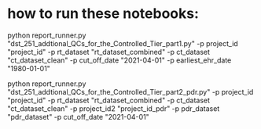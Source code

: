 
# how to run these notebooks:

python report_runner.py "dst_251_addtional_QCs_for_the_Controlled_Tier_part1.py" -p project_id "project_id" -p rt_dataset "rt_dataset_combined" -p ct_dataset "ct_dataset_clean"   -p cut_off_date "2021-04-01" -p earliest_ehr_date "1980-01-01"

python report_runner.py "dst_251_addtional_QCs_for_the_Controlled_Tier_part2_pdr.py" -p project_id "project_id" -p rt_dataset "rt_dataset_combined" -p ct_dataset "ct_dataset_clean" -p project_id2 "project_id_pdr" -p pdr_dataset "pdr_dataset" -p cut_off_date "2021-04-01" 
 








